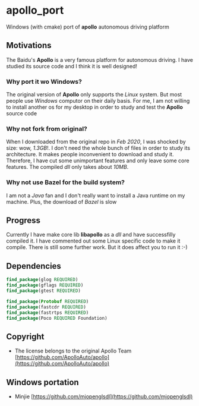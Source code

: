 # apollo_port
Windows (with cmake) port of **apollo** autonomous driving platform


## Motivations
The Baidu's **Apollo** is a very famous platform for autonomous driving.
I have studied its source code and I think it is well designed!

### Why port it wo Windows?
The original version of **Apollo** only supports the *Linux* system.
But most people use *Windows* computor on their daily basis. For me, I am not willing to install another os for my desktop in order to study and test the **Apollo** source code

### Why not fork from original?
When I downloaded from the original repo in *Feb 2020*, I was shocked by size: wow, *1.3GB*!. I don't need the whole bunch of files in order to study its architecture. It makes people inconvenient to download and study it. Therefore, I have cut some unimportant features and only leave some core features. The compiled *dll* only takes about *10MB*.

### Why not use Bazel for the build system?
I am not a *Java* fan and I don't really want to install a Java runtime on my machine. Plus, the download of *Bazel* is slow 

## Progress
Currently I have make core lib **libapollo** as a *dll* and have successfilly compiled it. I have commented out some Linux specific code to make it compile. There is still some further work. But it does affect you to run it :-)


## Dependencies
```cmake
find_package(glog REQUIRED)
find_package(gflags REQUIRED)
find_package(gtest REQUIRED)

find_package(Protobuf REQUIRED)
find_package(fastcdr REQUIRED)
find_package(fastrtps REQUIRED)
find_package(Poco REQUIRED Foundation)
```


## Copyright
* The license belongs to the original Apollo Team [https://github.com/ApolloAuto/apollo](https://github.com/ApolloAuto/apollo)


## Windows portation
*  Minjie [https://github.com/mjopenglsdl](https://github.com/mjopenglsdl)

